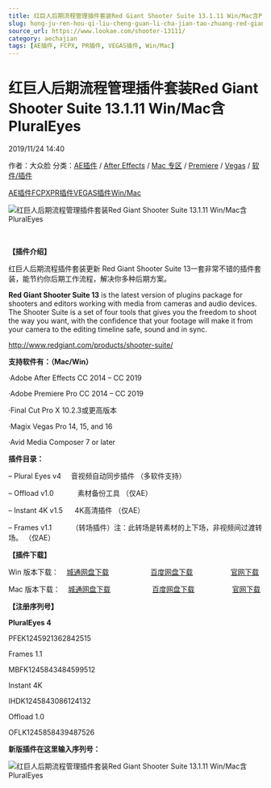 ```yaml
---
title: 红巨人后期流程管理插件套装Red Giant Shooter Suite 13.1.11 Win/Mac含PluralEyes
slug: hong-ju-ren-hou-qi-liu-cheng-guan-li-cha-jian-tao-zhuang-red-giant-shooter-suite-13-1-11-win-machan-pluraleyes
source_url: https://www.lookae.com/shooter-13111/
category: aechajian
tags: [AE插件, FCPX, PR插件, VEGAS插件, Win/Mac]
---
```

# 红巨人后期流程管理插件套装Red Giant Shooter Suite 13.1.11 Win/Mac含PluralEyes

2019/11/24 14:40

作者：大众脸
分类：[AE插件](https://www.lookae.com/after-effects/aechajian/) / [After Effects](https://www.lookae.com/after-effects/) / [Mac 专区](https://www.lookae.com/mac-osx/) / [Premiere](https://www.lookae.com/qitarjcj/premierezy/) / [Vegas](https://www.lookae.com/qitarjcj/vegaszy/) / [软件/插件](https://www.lookae.com/qitarjcj/)

[AE插件](https://www.lookae.com/tag/ae%e6%8f%92%e4%bb%b6/)[FCPX](https://www.lookae.com/tag/fcpx/)[PR插件](https://www.lookae.com/tag/pr%e6%8f%92%e4%bb%b6/)[VEGAS插件](https://www.lookae.com/tag/vegas%e6%8f%92%e4%bb%b6/)[Win/Mac](https://www.lookae.com/tag/winmac/)

![红巨人后期流程管理插件套装Red Giant Shooter Suite 13.1.11 Win/Mac含PluralEyes](https://www.lookae.com/wp-content/uploads/2016/02/shooter13.jpg "红巨人后期流程管理插件套装Red Giant Shooter Suite 13.1.11 Win/Mac含PluralEyes-LookAE.com")

[﻿](https://cloud.video.taobao.com//play/u/705956171/p/1/e/6/t/1/34647106.mp4)

**【插件介绍】**

红巨人后期流程插件套装更新 Red Giant Shooter Suite 13一套非常不错的插件套装，能节约你后期工作流程，解决你多种后期方案。

**Red Giant Shooter Suite 13** is the latest version of plugins package for shooters and editors working with media from cameras and audio devices. The Shooter Suite is a set of four tools that gives you the freedom to shoot the way you want, with the confidence that your footage will make it from your camera to the editing timeline safe, sound and in sync.

http://www.redgiant.com/products/shooter-suite/

**支持软件有：（Mac/Win）**

·Adobe After Effects CC 2014 – CC 2019

·Adobe Premiere Pro CC 2014 – CC 2019

·Final Cut Pro X 10.2.3或更高版本

·Magix Vegas Pro 14, 15, and 16

·Avid Media Composer 7 or later

**插件目录：**

– Plural Eyes v4     音视频自动同步插件 （多软件支持）

– Offload v1.0            素材备份工具 （仅AE）

– Instant 4K v1.5      4K高清插件 （仅AE）

– Frames v1.1          （转场插件）注：此转场是转素材的上下场，非视频间过渡转场。 （仅AE）

**【插件下载】**

Win 版本下载：    [城通网盘下载](https://tc5.us/file/680462-409106457)                     [百度网盘下载](https://pan.baidu.com/s/1r8REh-SWyKVUI60-v30EUQ)                   [官网下载](http://downloads.redgiant.com/redgiant/products/singlesuites/shooter/archive/SSuite_Win_Full_13.1.11.zip)

Mac 版本下载：    [城通网盘下载](https://tc5.us/file/680462-409106095)                     [百度网盘下载](https://pan.baidu.com/s/1x2qxRJGCMmv7GzNhfjJQ4Q)                   [官网下载](http://downloads.redgiant.com/redgiant/products/singlesuites/shooter/archive/SSuite_Mac_Full_13.1.11.zip)

**【注册序列号】**

**PluralEyes 4**

PFEK1245921362842515

Frames 1.1

MBFK1245843484599512

Instant 4K

IHDK1245843086124132

Offload 1.0

OFLK1245858439487526

**新版插件在这里输入序列号：**

![红巨人后期流程管理插件套装Red Giant Shooter Suite 13.1.11 Win/Mac含PluralEyes](https://img.alicdn.com/imgextra/i3/705956171/O1CN01J161nX1vSMhCzEUfN_!!705956171.png "红巨人后期流程管理插件套装Red Giant Shooter Suite 13.1.11 Win/Mac含PluralEyes-LookAE.com")
